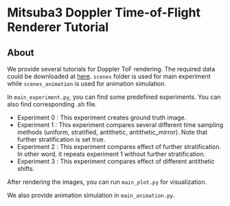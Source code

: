 Mitsuba3 Doppler Time-of-Flight Renderer Tutorial
===================================
## About
We provide several tutorials for Doppler ToF rendering.
The required data could be downloaded at [here](https://drive.google.com/drive/folders/1S8S00v0vHaQAwSI-Xs-g4Q-FE8tH2hSN?usp=drive_link).
`scenes` folder is used for main experiment while `scenes_animation` is used for animation simulation.

In `main_experiment.py`, you can find some predefined experiments.
You can also find corresponding .sh file.

* Experiment 0 : This experiment creates ground truth image.
* Experiment 1 : This experiment compares several different time sampling methods (uniform, stratified, antithetic, antithetic_mirror). Note that further stratification is set true.
* Experiment 2 : This experiment compares effect of further stratification. In other word, it repeats experiment 1 without further stratification.
* Experiment 3 : This experiment compares effect of different antithetic shifts.

After rendering the images, you can run `main_plot.py` for visualization.

We also provide animation simulation in `main_animation.py`.

